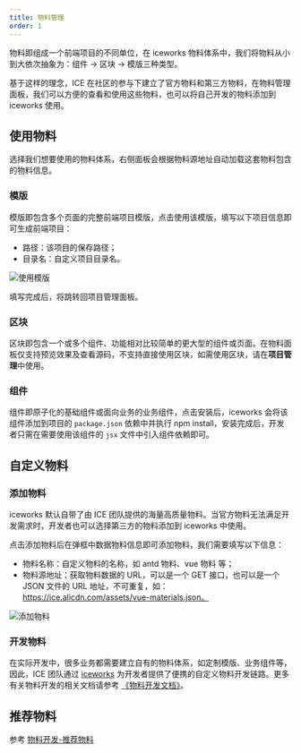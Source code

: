 ```yaml
---
title: 物料管理
order: 1
---
```


物料即组成一个前端项目的不同单位，在 iceworks 物料体系中，我们将物料从小到大依次抽象为：组件 -> 区块 -> 模版三种类型。

基于这样的理念，ICE 在社区的参与下建立了官方物料和第三方物料，在物料管理面板，我们可以方便的查看和使用这些物料，也可以将自己开发的物料添加到 iceworks 使用。

## 使用物料

选择我们想要使用的物料体系，右侧面板会根据物料源地址自动加载这套物料包含的物料信息。

### 模版

模版即包含多个页面的完整前端项目模版，点击使用该模版，填写以下项目信息即可生成前端项目：

- 路径：该项目的保存路径；
- 目录名：自定义项目目录名。

![使用模版](https://img.alicdn.com/tfs/TB1od2_eQ9E3KVjSZFGXXc19XXa-2791-1534.png)

填写完成后，将跳转回项目管理面板。

### 区块

区块即包含一个或多个组件、功能相对比较简单的更大型的组件或页面。在物料面板仅支持预览效果及查看源码，不支持直接使用区块，如需使用区块，请在**项目管理**中使用。

### 组件

组件即原子化的基础组件或面向业务的业务组件，点击安装后，iceworks 会将该组件添加到项目的 `package.json` 依赖中并执行 npm install，安装完成后，开发者只需在需要使用该组件的 `jsx` 文件中引入组件依赖即可。

## 自定义物料

### 添加物料

iceworks 默认自带了由 ICE 团队提供的海量高质量物料。当官方物料无法满足开发需求时，开发者也可以选择第三方的物料添加到 iceworks 中使用。

点击添加物料后在弹框中数据物料信息即可添加物料，我们需要填写以下信息：

- 物料名称：自定义物料的名称，如 antd 物料、vue 物料 等；
- 物料源地址：获取物料数据的 URL，可以是一个 GET 接口，也可以是一个 JSON 文件的 URL 地址，不可重复，如：https://ice.alicdn.com/assets/vue-materials.json。

![添加物料](https://img.alicdn.com/tfs/TB1VY.ybwFY.1VjSZFqXXadbXXa-2790-1532.png)

### 开发物料

在实际开发中，很多业务都需要建立自有的物料体系，如定制模版、业务组件等，因此，ICE 团队通过 [iceworks](https://ice.work/docs/materials/about) 为开发者提供了便携的自定义物料开发链路。更多有关物料开发的相关文档请参考 [《物料开发文档》](https://ice.work/docs/materials/about)。

## 推荐物料

参考 [物料开发-推荐物料](https://ice.alibaba-inc.com/docs/materials/recommand)